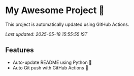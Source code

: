 # My Awesome Project 🚀

This project is automatically updated using GitHub Actions.

_Last updated: 2025-05-18 15:55:55 IST_

## Features
- Auto-update README using Python 🐍
- Auto Git push with GitHub Actions 🤖
